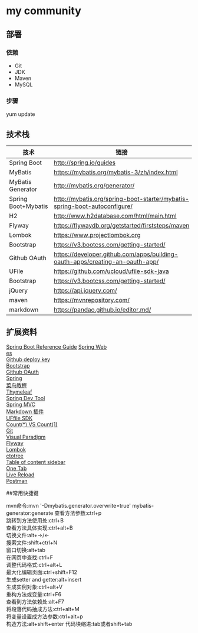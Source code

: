 ﻿

# my community
## 部署
### 依赖
- Git
- JDK
- Maven
- MySQL
### 步骤
yum update

## 技术栈
|  技术   |  链接   |
| --- | --- |
|  Spring Boot   |  http://spring.io/guides|
|   MyBatis  |  https://mybatis.org/mybatis-3/zh/index.html   |
|   MyBatis Generator  |  http://mybatis.org/generator/   |
| Spring Boot+Mybatis|http://mybatis.org/spring-boot-starter/mybatis-spring-boot-autoconfigure/|
|   H2  |   http://www.h2database.com/html/main.html  |
|   Flyway  |   https://flywaydb.org/getstarted/firststeps/maven  |
|Lombok| https://www.projectlombok.org |
|Bootstrap|https://v3.bootcss.com/getting-started/|
|Github OAuth|https://developer.github.com/apps/building-oauth-apps/creating-an-oauth-app/|
|UFile|https://github.com/ucloud/ufile-sdk-java|
|Bootstrap|https://v3.bootcss.com/getting-started/|
|jQuery|https://api.jquery.com/|
|maven|https://mvnrepository.com/|
|markdown|https://pandao.github.io/editor.md/|

## 扩展资料 
[Spring Boot Reference Guide](https://docs.spring.io/spring-boot/docs/2.0.0.RC1/reference/htmlsingle/#boot-features-embedded-database-support)
[Spring Web](https://spring.io/guides/gs/serving-web-content/)   
[es](https://elasticsearch.cn/explore)    
[Github deploy key](https://developer.github.com/v3/guides/managing-deploy-keys/#deploy-keys)    
[Bootstrap](https://v3.bootcss.com/getting-started/)    
[Github OAuth](https://developer.github.com/apps/building-oauth-apps/creating-an-oauth-app/)    
[Spring](https://docs.spring.io/spring-boot/docs/2.0.0.RC1/reference/htmlsingle/#boot-features-embedded-database-support)    
[菜鸟教程](https://www.runoob.com/mysql/mysql-insert-query.html)    
[Thymeleaf](https://www.thymeleaf.org/doc/tutorials/3.0/usingthymeleaf.html#setting-attribute-values)    
[Spring Dev Tool](https://docs.spring.io/spring-boot/docs/2.0.0.RC1/reference/htmlsingle/#using-boot-devtools)  
[Spring MVC](https://docs.spring.io/spring/docs/5.0.3.RELEASE/spring-framework-reference/web.html#mvc-handlermapping-interceptor)  
[Markdown 插件](http://editor.md.ipandao.com/)   
[UFfile SDK](https://github.com/ucloud/ufile-sdk-java)  
[Count(*) VS Count(1)](https://mp.weixin.qq.com/s/Rwpke4BHu7Fz7KOpE2d3Lw)  
[Git](https://git-scm.com/download)   
[Visual Paradigm](https://www.visual-paradigm.com)    
[Flyway](https://flywaydb.org/getstarted/firststeps/maven)  
[Lombok](https://www.projectlombok.org)    
[ctotree](https://www.octotree.io/)   
[Table of content sidebar](https://chrome.google.com/webstore/detail/table-of-contents-sidebar/ohohkfheangmbedkgechjkmbepeikkej)    
[One Tab](https://chrome.google.com/webstore/detail/chphlpgkkbolifaimnlloiipkdnihall)    
[Live Reload](https://chrome.google.com/webstore/detail/livereload/jnihajbhpnppcggbcgedagnkighmdlei/related)  
[Postman](https://chrome.google.com/webstore/detail/coohjcphdfgbiolnekdpbcijmhambjff)


##常用快捷键

mvn命令:mvn '-Dmybatis.generator.overwrite=true' mybatis-generator:generate
查看方法参数:ctrl+p\
跳转到方法使用处:ctrl+B \
查看方法具体实现:ctrl+alt+B\
切换文件:alt+->/<-\
搜索文件:shift+ctrl+N\
窗口切换:alt+tab\
在网页中查找:ctrl+F\
调整代码格式:ctrl+alt+L\
最大化编辑页面:ctrl+shift+F12\
生成setter and getter:alt+insert\
生成实例对象:ctrl+alt+V\
重构方法或变量:ctrl+F6\
查看到方法依赖处:alt+F7\
将段落代码抽成方法:ctrl+alt+M\
将变量设置成方法参数:ctrl+alt+p\
构造方法:alt+shift+enter
代码块缩进:tab或者shift+tab


